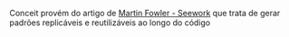 Conceit provém do artigo de [Martin Fowler - Seework](https://martinfowler.com/bliki/Seedwork.html)
que trata de gerar padrões replicáveis e reutilizáveis ao longo do código

